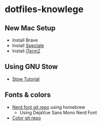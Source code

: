 # dotfiles-knowlege

## New Mac Setup
- Install Brave
- Install [Spectale](https://www.spectacleapp.com/)
- Install [iTerm2](https://iterm2.com/)


## Using GNU Stow
- [Stow Tutorial](https://www.youtube.com/watch?v=CFzEuBGPPPg)

## Fonts & colors
- [Nerd font git repo](https://github.com/ryanoasis/nerd-fonts#font-installation) using homebrew
  - Using DejaVue Sans Mono Nerd Font
- [Color git repo](https://github.com/mbadolato/iTerm2-Color-Schemes#terminal-color-schemes)
